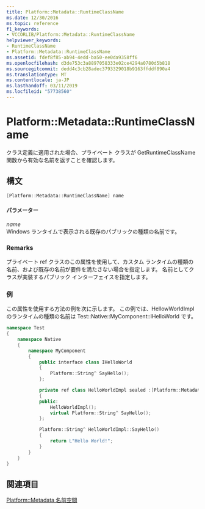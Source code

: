 ```yaml
---
title: Platform::Metadata::RuntimeClassName
ms.date: 12/30/2016
ms.topic: reference
f1_keywords:
- VCCORLIB/Platform::Metadata::RuntimeClassName
helpviewer_keywords:
- RuntimeClassName
- Platform::Metadata::RuntimeClassName
ms.assetid: fdef8f85-ab94-4edd-ba50-ee0da9358ff6
ms.openlocfilehash: d3de753c3a8897058333e02ce4294a0780d5b818
ms.sourcegitcommit: dedd4c3cb28adec3793329018b9163ffddf890a4
ms.translationtype: MT
ms.contentlocale: ja-JP
ms.lasthandoff: 03/11/2019
ms.locfileid: "57738560"
---
```

# <a name="platformmetadataruntimeclassname"></a>Platform::Metadata::RuntimeClassName

クラス定義に適用された場合、プライベート クラスが GetRuntimeClassName 関数から有効な名前を返すことを確認します。

## <a name="syntax"></a>構文

```cpp
[Platform::Metadata::RuntimeClassName] name
```

#### <a name="parameters"></a>パラメーター

*name*<br/>
Windows ランタイムで表示される既存のパブリックの種類の名前です。

### <a name="remarks"></a>Remarks

プライベート ref クラスのこの属性を使用して、カスタム ランタイムの種類の名前、および既存の名前が要件を満たさない場合を指定します。 名前としてクラスが実装するパブリック インターフェイスを指定します。

### <a name="example"></a>例

この属性を使用する方法の例を次に示します。 この例では、HellowWorldImpl のランタイムの種類の名前は Test::Native::MyComponent::IHelloWorld です。

```cpp
namespace Test
{
    namespace Native
    {
        namespace MyComponent
        {
            public interface class IHelloWorld
            {
                Platform::String^ SayHello();
            };

            private ref class HelloWorldImpl sealed :[Platform::Metadata::RuntimeClassName] IHelloWorld
            {
            public:
                HelloWorldImpl();
                virtual Platform::String^ SayHello();
            };

            Platform::String^ HelloWorldImpl::SayHello()
            {
                return L"Hello World!";
            }
        }
    }
}
```

## <a name="see-also"></a>関連項目

[Platform::Metadata 名前空間](../cppcx/platform-metadata-namespace.md)
